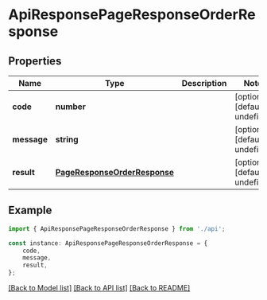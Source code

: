 # ApiResponsePageResponseOrderResponse


## Properties

Name | Type | Description | Notes
------------ | ------------- | ------------- | -------------
**code** | **number** |  | [optional] [default to undefined]
**message** | **string** |  | [optional] [default to undefined]
**result** | [**PageResponseOrderResponse**](PageResponseOrderResponse.md) |  | [optional] [default to undefined]

## Example

```typescript
import { ApiResponsePageResponseOrderResponse } from './api';

const instance: ApiResponsePageResponseOrderResponse = {
    code,
    message,
    result,
};
```

[[Back to Model list]](../README.md#documentation-for-models) [[Back to API list]](../README.md#documentation-for-api-endpoints) [[Back to README]](../README.md)
